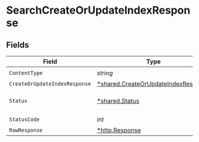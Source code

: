 # SearchCreateOrUpdateIndexResponse


## Fields

| Field                                                                                     | Type                                                                                      | Required                                                                                  | Description                                                                               |
| ----------------------------------------------------------------------------------------- | ----------------------------------------------------------------------------------------- | ----------------------------------------------------------------------------------------- | ----------------------------------------------------------------------------------------- |
| `ContentType`                                                                             | *string*                                                                                  | :heavy_check_mark:                                                                        | N/A                                                                                       |
| `CreateOrUpdateIndexResponse`                                                             | [*shared.CreateOrUpdateIndexResponse](../../models/shared/createorupdateindexresponse.md) | :heavy_minus_sign:                                                                        | OK                                                                                        |
| `Status`                                                                                  | [*shared.Status](../../models/shared/status.md)                                           | :heavy_minus_sign:                                                                        | Default error response                                                                    |
| `StatusCode`                                                                              | *int*                                                                                     | :heavy_check_mark:                                                                        | N/A                                                                                       |
| `RawResponse`                                                                             | [*http.Response](https://pkg.go.dev/net/http#Response)                                    | :heavy_minus_sign:                                                                        | N/A                                                                                       |